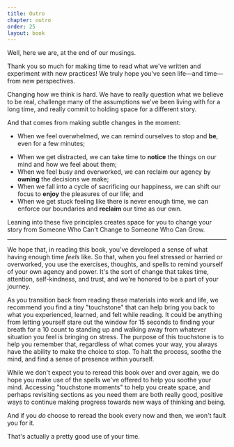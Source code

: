 ```yaml
---
title: Outro
chapter: outro
order: 25
layout: book
---
```


Well, here we are, at the end of our musings.

Thank you so much for making time to read what we've written and experiment with new practices! We truly hope you've seen life—and time—from new perspectives.

Changing how we think is hard. We have to really question what we believe to be real, challenge many of the assumptions we've been living with for a long time, and really commit to holding space for a different story.

And that comes from making subtle changes in the moment:

* When we feel overwhelmed, we can remind ourselves to stop and **be**, even for a few minutes;
- When we get distracted, we can take time to **notice** the things on our mind and how we feel about them;
- When we feel busy and overworked, we can reclaim our agency by **owning** the decisions we make;
- When we fall into a cycle of sacrificing our happiness, we can shift our focus to **enjoy** the pleasures of our life; and
- When we get stuck feeling like there is never enough time, we can enforce our boundaries and **reclaim** our time as our own.

Leaning into these five principles creates space for you to change your story from Someone Who Can't Change to Someone Who Can Grow.

----

We hope that, in reading this book, you've developed a sense of what having enough time *feels* like. So that, when you feel stressed or harried or overworked, you use the exercises, thoughts, and spells to remind yourself of your own agency and power. It's the sort of change that takes time, attention, self-kindness, and trust, and we're honored to be a part of your journey.

As you transition back from reading these materials into work and life, we recommend you find a tiny "touchstone" that can help bring you back to what you experienced, learned, and felt while reading. It could be anything from letting yourself stare out the window for 15 seconds to finding your breath for a 10 count to standing up and walking away from whatever situation you feel is bringing on stress. The purpose of this touchstone is to help you remember that, regardless of what comes your way, you always have the ability to make the choice to stop. To halt the process, soothe the mind, and find a sense of presence within yourself.

While we don't expect you to reread this book over and over again, we do hope you make use of the spells we've offered to help you soothe your mind. Accessing "touchstone moments" to help you create space, and perhaps revisiting sections as you need them are both really good, positive ways to continue making progress towards new ways of thinking and being.

And if you *do* choose to reread the book every now and then, we won't fault you for it.

That's actually a pretty good use of your time.
